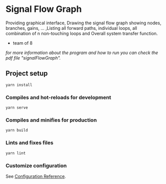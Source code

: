 # Signal Flow Graph
Providing graphical interface, Drawing the signal flow graph showing nodes, branches, gains, … ,Listing all forward paths, individual loops, all combination of n non-touching loops and Overall system transfer function.

- team of 8

*for more information about the program and how to run you can check the pdf file "signalFlowGraph".*


## Project setup
```
yarn install
```

### Compiles and hot-reloads for development
```
yarn serve
```

### Compiles and minifies for production
```
yarn build
```

### Lints and fixes files
```
yarn lint
```

### Customize configuration
See [Configuration Reference](https://cli.vuejs.org/config/).

